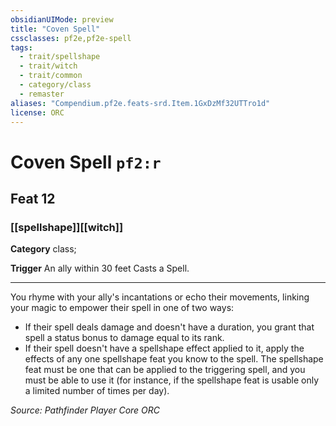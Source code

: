 ```yaml
---
obsidianUIMode: preview
title: "Coven Spell"
cssclasses: pf2e,pf2e-spell
tags:
  - trait/spellshape
  - trait/witch
  - trait/common
  - category/class
  - remaster
aliases: "Compendium.pf2e.feats-srd.Item.1GxDzMf32UTTro1d"
license: ORC
---
```

# Coven Spell `pf2:r`
## Feat 12
### [[spellshape]][[witch]]

**Category** class; 




**Trigger** An ally within 30 feet Casts a Spell.

* * *

You rhyme with your ally's incantations or echo their movements, linking your magic to empower their spell in one of two ways:

*   If their spell deals damage and doesn't have a duration, you grant that spell a status bonus to damage equal to its rank.
*   If their spell doesn't have a spellshape effect applied to it, apply the effects of any one spellshape feat you know to the spell. The spellshape feat must be one that can be applied to the triggering spell, and you must be able to use it (for instance, if the spellshape feat is usable only a limited number of times per day).

*Source: Pathfinder Player Core*
*ORC*